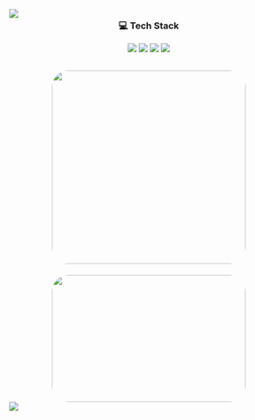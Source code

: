 <img src="https://capsule-render.vercel.app/api?type=waving&color=darkgray&height=150&section=header" />

<div align="center" style="margin-top: -20px;">
  <!-- Tech Stack 텍스트 -->
  <h3>💻 Tech Stack</h3>

  <!-- 기술 스택 뱃지 -->
  <p>
    <img src="https://img.shields.io/badge/HTML5-E34F26?style=flat&logo=html5&logoColor=ffffff"/>
    <img src="https://img.shields.io/badge/CSS3-1572B6?style=flat&logo=css3&logoColor=ffffff"/>
    <img src="https://img.shields.io/badge/JavaScript-F7DF1E?style=flat&logo=javascript&logoColor=000000"/>
    <img src="https://img.shields.io/badge/Figma-F24E1E?style=flat&logo=figma&logoColor=ffffff"/>
  </p>

  <!-- 언어 카드 + 깃애니멀즈 농장: 가로 한 줄 정렬 -->
  <div style="display: flex; justify-content: center; align-items: center; gap: 20px; flex-wrap: wrap; margin-top: 30px;">
    <!-- 가장 많이 쓴 언어 카드 -->
    <img
      src="https://github-readme-stats.vercel.app/api/top-langs/?username=yungxhi&layout=compact&theme=radical&hide_border=true"
      style="border-radius: 30px; width: 350px;"
    />
    <a href="https://www.gitanimals.org/en_US?utm_medium=image&utm_source=yungxhi&utm_content=farm">
      <img
        src="https://render.gitanimals.org/farms/yungxhi"
        width="350"
        height="230"
        style="border-radius: 30px;"
      />
    </a>
  </div>
</div>

<img src="https://capsule-render.vercel.app/api?type=waving&color=darkgray&height=150&section=footer" />
